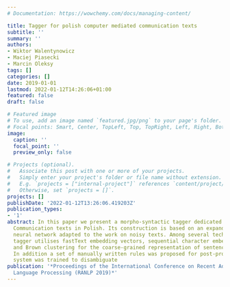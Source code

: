 ```yaml
---
# Documentation: https://wowchemy.com/docs/managing-content/

title: Tagger for polish computer mediated communication texts
subtitle: ''
summary: ''
authors:
- Wiktor Walentynowicz
- Maciej Piasecki
- Marcin Oleksy
tags: []
categories: []
date: 2019-01-01
lastmod: 2022-01-12T14:26:06+01:00
featured: false
draft: false

# Featured image
# To use, add an image named `featured.jpg/png` to your page's folder.
# Focal points: Smart, Center, TopLeft, Top, TopRight, Left, Right, BottomLeft, Bottom, BottomRight.
image:
  caption: ''
  focal_point: ''
  preview_only: false

# Projects (optional).
#   Associate this post with one or more of your projects.
#   Simply enter your project's folder or file name without extension.
#   E.g. `projects = ["internal-project"]` references `content/project/deep-learning/index.md`.
#   Otherwise, set `projects = []`.
projects: []
publishDate: '2022-01-12T13:26:06.419203Z'
publication_types:
- '1'
abstract: In this paper we present a morpho-syntactic tagger dedicated to Computer-mediated
  Communication texts in Polish. Its construction is based on an expanded RNN-based
  neural network adapted to the work on noisy texts. Among several techniques, the
  tagger utilises fastText embedding vectors, sequential character embedding vectors,
  and Brown clustering for the coarse-grained representation of sentence structures.
  In addition a set of manually written rules was proposed for post-processing. The
  system was trained to disambiguate
publication: '*Proceedings of the International Conference on Recent Advances in Natural
  Language Processing (RANLP 2019)*'
---
```

